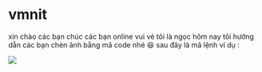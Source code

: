 # vmnit
xin chào các bạn 
chúc các bạn online vui vẻ 
tôi là ngọc hôm nay tôi hướng dẫn các bạn chèn ảnh 
bằng mã code nhé 😆
sau đây là mã lệnh ví dụ :

<!DOCTYPE html>
<html>
<body>
    <img src="https://file.hstatic.net/1000051569/file/do_so_sinh_cc2186c049604a54912c851f3ede10c4.jpg">
</body>
</html>
